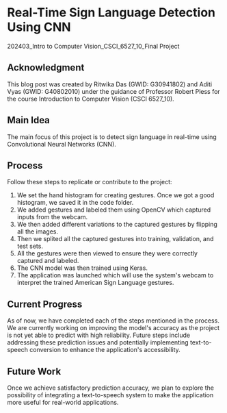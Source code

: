 # Real-Time Sign Language Detection Using CNN

202403_Intro to Computer Vision_CSCI_6527_10_Final Project

## Acknowledgment
This blog post was created by Ritwika Das (GWID: G30941802) and Aditi Vyas (GWID: G40802010) under the guidance of Professor Robert Pless for the course Introduction to Computer Vision (CSCI 6527_10).

## Main Idea
The main focus of this project is to detect sign language in real-time using Convolutional Neural Networks (CNN).

## Process
Follow these steps to replicate or contribute to the project:
1. We set the hand histogram for creating gestures. Once we got a good histogram, we saved it in the code folder.
2. We added gestures and labeled them using OpenCV which captured inputs from the webcam.
3. We then added different variations to the captured gestures by flipping all the images.
4. Then we splited all the captured gestures into training, validation, and test sets.
5. All the gestures were then viewed to ensure they were correctly captured and labeled.
6. The CNN model was then trained using Keras.
7. The application was launched which will use the system's webcam to interpret the trained American Sign Language gestures.

## Current Progress
As of now, we have completed each of the steps mentioned in the process. We are currently working on improving the model's accuracy as the project is not yet able to predict with high reliability. Future steps include addressing these prediction issues and potentially implementing text-to-speech conversion to enhance the application's accessibility.

## Future Work
Once we achieve satisfactory prediction accuracy, we plan to explore the possibility of integrating a text-to-speech system to make the application more useful for real-world applications.
